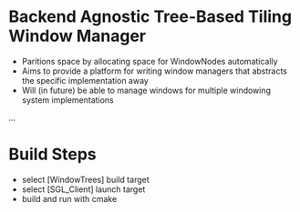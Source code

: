# Backend Agnostic Tree-Based Tiling Window Manager
- Paritions space by allocating space for WindowNodes automatically
- Aims to provide a platform for writing window managers that abstracts the specific implementation away
- Will (in future) be able to manage windows for multiple windowing system implementations


...

# Build Steps

- select [WindowTrees] build target
- select [SGL_Client] launch target
- build and run with cmake